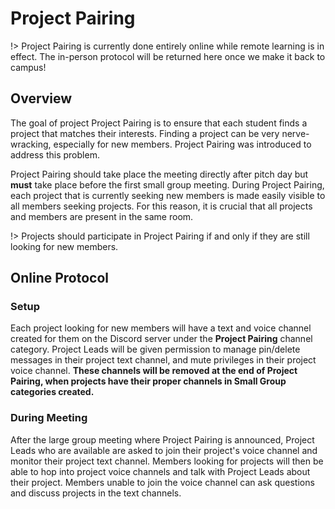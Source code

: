 <!-- # Project Pairing -->

<!-- Finding a team in RCOS isn't a requirement, but can often make RCOS easier for everyone. There are many ways to find a team but the easiest way is to look for teams during RCOS Pitch Days (the day when people say what projects they're going to be working on). If you're still looking for a team after pitch day, talk to your mentor or look for other groups in your small group. -->



# Project Pairing

!> Project Pairing is currently done entirely online while remote learning is in effect. The in-person protocol will be returned here once we make it back to campus!

## Overview

The goal of project Project Pairing is to ensure that each student finds a project that matches their interests. Finding a project can be very nerve-wracking, especially for new members. Project Pairing was introduced to address this problem.

Project Pairing should take place the meeting directly after pitch day but **must** take place before the first small group meeting. During Project Pairing, each project that is currently seeking new members is made easily visible to all members seeking projects. For this reason, it is crucial that all projects and members are present in the same room.

<!-- Project Pairing must occur before the first small group meeting of the year. For a project to qualify for the Project Pairing process they must have an outline of their proposal approved by a coordinator or mentor. This outline must be approved by a coordinator or mentor 48 hours before the Project Pairing process. After approval each project must pick one person to act as a representative of the project. The rep will be given a sign with their project name on it and then the representatives will begin talking to anyone interested in joining the project. The rep should make sure that anyone interested in their project gets their email and a link to the projects' main communication channel. After the Project Pairing process has finished, the next order of business will be for projects so submit their proposals for approval by coordinators. -->

!> Projects should participate in Project Pairing if and only if they are still looking for new members.

## Online Protocol

### Setup
Each project looking for new members will have a text and voice channel created for them on the Discord server under the **Project Pairing** channel category. Project Leads will be given permission to manage pin/delete messages in their project text channel, and mute privileges in their project voice channel. **These channels will be removed at the end of Project Pairing, when projects have their proper channels in Small Group categories created.**

### During Meeting
After the large group meeting where Project Pairing is announced, Project Leads who are available are asked to join their project's voice channel and monitor their project text channel. Members looking for projects will then be able to hop into project voice channels and talk with Project Leads about their project. Members unable to join the voice channel can ask questions and discuss projects in the text channels.


<!-- TODO: IN PERSON PROJECT PAIRING BELOW - UNCOMMENT ONCE WE ARE FREE FROM THIS ONLINE HELL -->

<!--## Protocol

Once the list of participating projects has been established, a numbered list should be compiled and documented. Each project taking part in the event will be assigned an ID number corresponding to its list enumeration.

Each project should also select one representative who is well informed of the project’s goals and needs. This representative should be given a sign to wear that identifies which project they are promoting, the project’s ID number, their name, and their contact information. *The coordinators should prepare signs for each participating project in advance of this meeting.*


When Project Pairing begins, representatives should arrange themselves in the front of the room according to their assigned ID number. A key of assigned numbers to projects should be displayed on the projector to make it easier to find projects (this key should correlate to the numbered list mentioned above).

It is advised that coordinators bring a couple print outs of the current semester’s pitch slide deck, so members can flip through and refresh their memories about project details and technology stack used.

Once the representatives are all in place, members are instructed to find a project if they do not already have one. Members should speak to reps for projects they find interesting and gain more information, and reps should be open to questions. **It is the rep’s responsibility to decide whether or not a member is suited for the role.**

Once a project has one to two members in addition to the representative, those members should move to the proposal approval room to work on the project proposal. Additionally, once a project has decided that it has enough members, the representative should bring their project sign to a mentor or coordinator. The mentor should strike through (~Project A~) projects that have concluded their search from the projected key on an ongoing basis.

**DO NOT delete the project from the list!!**

All project members should eventually relocate to the proposal approval room. Some projects will have this finalized before the Project Pairing event. In this case, they should go right to the proposal approval room.

**All members mustselect a project, and have their proposals written and approved before leaving.**

## Mentors

Mentors should be present to guide members to projects that they are well suited for. This is also a chance for mentors to direct members to higher priority or sponsored projects. Mentors should make a conscious effort to reach out to and help students who look lost or anxious. Mentors must ensure that each student leaves Project Pairing with a project they are happy with. -->
